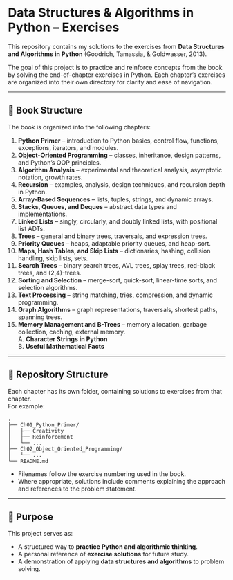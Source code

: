 # Data Structures & Algorithms in Python – Exercises

This repository contains my solutions to the exercises from **Data Structures and Algorithms in Python** (Goodrich, Tamassia, & Goldwasser, 2013).  

The goal of this project is to practice and reinforce concepts from the book by solving the end-of-chapter exercises in Python. Each chapter’s exercises are organized into their own directory for clarity and ease of navigation.

---

## 📖 Book Structure

The book is organized into the following chapters:

1. **Python Primer** – introduction to Python basics, control flow, functions, exceptions, iterators, and modules.  
2. **Object-Oriented Programming** – classes, inheritance, design patterns, and Python’s OOP principles.  
3. **Algorithm Analysis** – experimental and theoretical analysis, asymptotic notation, growth rates.  
4. **Recursion** – examples, analysis, design techniques, and recursion depth in Python.  
5. **Array-Based Sequences** – lists, tuples, strings, and dynamic arrays.  
6. **Stacks, Queues, and Deques** – abstract data types and implementations.  
7. **Linked Lists** – singly, circularly, and doubly linked lists, with positional list ADTs.  
8. **Trees** – general and binary trees, traversals, and expression trees.  
9. **Priority Queues** – heaps, adaptable priority queues, and heap-sort.  
10. **Maps, Hash Tables, and Skip Lists** – dictionaries, hashing, collision handling, skip lists, sets.  
11. **Search Trees** – binary search trees, AVL trees, splay trees, red-black trees, and (2,4)-trees.  
12. **Sorting and Selection** – merge-sort, quick-sort, linear-time sorts, and selection algorithms.  
13. **Text Processing** – string matching, tries, compression, and dynamic programming.  
14. **Graph Algorithms** – graph representations, traversals, shortest paths, spanning trees.  
15. **Memory Management and B-Trees** – memory allocation, garbage collection, caching, external memory.  
A. **Character Strings in Python**  
B. **Useful Mathematical Facts**

---

## 📂 Repository Structure

Each chapter has its own folder, containing solutions to exercises from that chapter.  
For example:

```
.
├── Ch01_Python_Primer/
│   ├── Creativity
│   ├── Reinforcement
│   └── ...
├── Ch02_Object_Oriented_Programming/
│   └── ...
└── README.md
```

- Filenames follow the exercise numbering used in the book.  
- Where appropriate, solutions include comments explaining the approach and references to the problem statement.  

---

## 🎯 Purpose

This project serves as:
- A structured way to **practice Python and algorithmic thinking**.  
- A personal reference of **exercise solutions** for future study.  
- A demonstration of applying **data structures and algorithms** to problem solving.  
